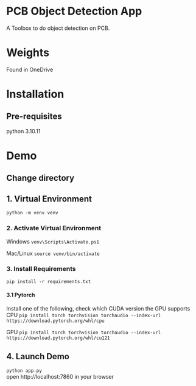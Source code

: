 # PCB Object Detection App
A Toolbox to do object detection on PCB.

# Weights
Found in OneDrive  

# Installation
## Pre-requisites
python 3.10.11

# Demo
## Change directory

## 1. Virtual Environment
```python -m venv venv```

### 2. Activate Virtual Environment
Windows
```venv\Scripts\Activate.ps1```

Mac/Linux
```source venv/bin/activate```

### 3. Install Requirements
```pip install -r requirements.txt```

#### 3.1 Pytorch 
Install one of the following, check which CUDA version the GPU supports   
CPU 
```pip install torch torchvision torchaudio --index-url https://download.pytorch.org/whl/cpu```

GPU
```pip install torch torchvision torchaudio --index-url https://download.pytorch.org/whl/cu121```

## 4. Launch Demo
```python app.py```  
open http://localhost:7860 in your browser
